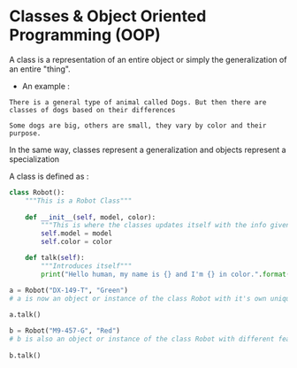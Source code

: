 # Classes & Object Oriented Programming (OOP)

A class is a representation of an entire object or simply the generalization of an entire "thing".

* An example :

```text
There is a general type of animal called Dogs. But then there are classes of dogs based on their differences

Some dogs are big, others are small, they vary by color and their purpose.
```

In the same way, classes represent a generalization and objects represent a specialization

A class is defined as :

```Python
class Robot():
    """This is a Robot Class"""
    
    def __init__(self, model, color):
        """This is where the classes updates itself with the info given"""
        self.model = model
        self.color = color

    def talk(self):
        """Introduces itself"""
        print("Hello human, my name is {} and I'm {} in color.".format(self.model, self.color))

a = Robot("DX-149-T", "Green")
# a is now an object or instance of the class Robot with it's own unique feature like model and color
 
a.talk()

b = Robot("M9-457-G", "Red")
# b is also an object or instance of the class Robot with different features from a
 
b.talk()
```